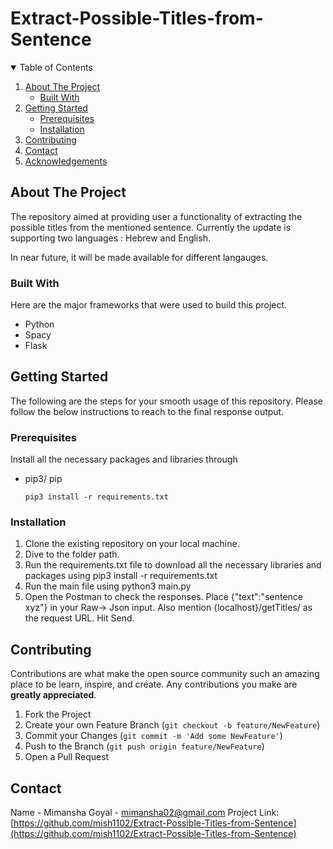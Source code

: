 # Extract-Possible-Titles-from-Sentence

<!-- TABLE OF CONTENTS -->
<details open="open">
  <summary>Table of Contents</summary>
  <ol>
    <li>
      <a href="#about-the-project">About The Project</a>
      <ul>
        <li><a href="#built-with">Built With</a></li>
      </ul>
    </li>
    <li>
      <a href="#getting-started">Getting Started</a>
      <ul>
        <li><a href="#prerequisites">Prerequisites</a></li>
        <li><a href="#installation">Installation</a></li>
      </ul>
    </li>
    <li><a href="#contributing">Contributing</a></li>
    <li><a href="#contact">Contact</a></li>
    <li><a href="#acknowledgements">Acknowledgements</a></li>
  </ol>
</details>



<!-- ABOUT THE PROJECT -->
## About The Project

  The repository aimed at providing user a functionality of extracting the possible titles from the mentioned sentence. Currently the update is supporting two languages : Hebrew and English. 
  
  In near future, it will be made available for different langauges. 

### Built With

Here are the major frameworks that were used to build this project. 
* Python
* Spacy
* Flask


<!-- GETTING STARTED -->
## Getting Started

The following are the steps for your smooth usage of this repository. Please follow the below instructions to reach to the final response output. 

### Prerequisites

Install all the necessary packages and libraries through
* pip3/ pip
  ```
  pip3 install -r requirements.txt 
  ```

### Installation

1. Clone the existing repository on your local machine. 
2. Dive to the folder path.
3. Run the requirements.txt file to download all the necessary libraries and packages using pip3 install -r requirements.txt
4. Run the main file using python3 main.py
5. Open the Postman to check the responses. Place {"text":"sentence xyz"} in your Raw-> Json input. Also mention {localhost}/getTitles/ as the request URL. Hit Send. 

<!-- CONTRIBUTING -->
## Contributing

Contributions are what make the open source community such an amazing place to be learn, inspire, and create. Any contributions you make are **greatly appreciated**.

1. Fork the Project
2. Create your own Feature Branch (`git checkout -b feature/NewFeature`)
3. Commit your Changes (`git commit -m 'Add some NewFeature'`)
4. Push to the Branch (`git push origin feature/NewFeature`)
5. Open a Pull Request


<!-- CONTACT -->
## Contact

Name - Mimansha Goyal - mimansha02@gmail.com
Project Link: [https://github.com/mish1102/Extract-Possible-Titles-from-Sentence](https://github.com/mish1102/Extract-Possible-Titles-from-Sentence)
